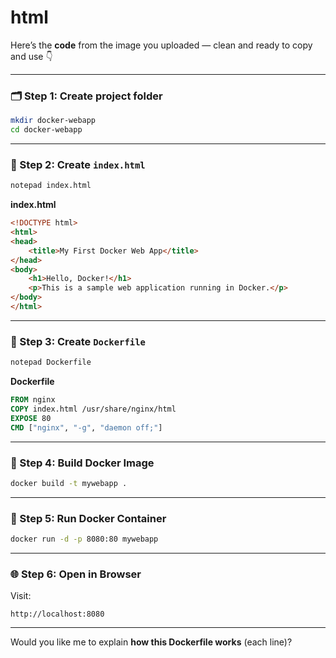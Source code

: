 # html




Here’s the **code** from the image you uploaded — clean and ready to copy and use 👇

---

### 🗂 Step 1: Create project folder

```bash
mkdir docker-webapp
cd docker-webapp
```

---

### 📝 Step 2: Create `index.html`

```bash
notepad index.html
```

**index.html**

```html
<!DOCTYPE html>
<html>
<head>
    <title>My First Docker Web App</title>
</head>
<body>
    <h1>Hello, Docker!</h1>
    <p>This is a sample web application running in Docker.</p>
</body>
</html>
```

---

### 📝 Step 3: Create `Dockerfile`

```bash
notepad Dockerfile
```

**Dockerfile**

```dockerfile
FROM nginx
COPY index.html /usr/share/nginx/html
EXPOSE 80
CMD ["nginx", "-g", "daemon off;"]
```

---

### 🧱 Step 4: Build Docker Image

```bash
docker build -t mywebapp .
```

---

### 🚀 Step 5: Run Docker Container

```bash
docker run -d -p 8080:80 mywebapp
```

---

### 🌐 Step 6: Open in Browser

Visit:

```
http://localhost:8080
```

---

Would you like me to explain **how this Dockerfile works** (each line)?
